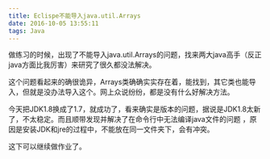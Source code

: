 ```yaml
---
title: Eclispe不能导入java.util.Arrays
date: 2016-10-05 13:55:11
tags: Java
---
```

做练习的时候，出现了不能导入java.util.Arrays的问题，找来两大java高手（反正java方面比我厉害）来研究了很久都没法解决。

这个问题看起来的确很诡异，Arrays类确确实实存在着，能找到，其它类也能导入，但就是没办法导入这个。网上众说纷纷，都是没有什么好解决方法。

今天把JDK1.8换成了1.7，就成功了，看来确实是版本的问题，据说是JDK1.8太新了，不太稳定。而且顺带发现并解决了在命令行中无法编译java文件的问题 ，原因是安装JDK和jre的过程中，不能放在同一文件夹下，会有冲突。

这下可以继续做作业了。
